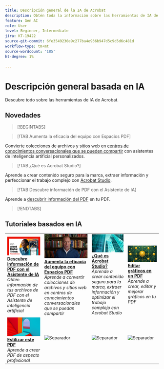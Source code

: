 ```yaml
---
title: Descripción general de la IA de Acrobat
description: Obtén toda la información sobre las herramientas de IA de Acrobat
feature: Gen AI
role: User
level: Beginner, Intermediate
jira: KT-19422
source-git-commit: 6fe3549230e9c277ba4e936b947d5c9d5d6c481d
workflow-type: tm+mt
source-wordcount: '185'
ht-degree: 1%

---
```


# Descripción general basada en IA

Descubre todo sobre las herramientas de IA de Acrobat.

## Novedades

>[!BEGINTABS]

>[!TAB Aumenta la eficacia del equipo con Espacios PDF]

Convierte colecciones de archivos y sitios web en [centros de conocimientos conversacionales que se pueden compartir](../getting-started/pdf-spaces-legal.md) con asistentes de inteligencia artificial personalizados.

>[!TAB ¿Qué es Acrobat Studio?]

Aprende a crear contenido seguro para la marca, extraer información y perfeccionar el trabajo complejo con [Acrobat Studio](../getting-started/acrobat-studio.md).

>[!TAB Descubre información de PDF con el Asistente de IA]

Aprende a [descubrir información del PDF](../getting-started/ai-assistant.md) en tu PDF.

>[!ENDTABS]

## Tutoriales basados en IA

<table style="table-layout:fixed">
<tr>
  <td>
    <a href="../getting-started/ai-assistant.md">
      <img alt="Descubre información de PDF con AI Assistant" src="../assets/ai-assistant.png" />
    </a>
    <div>
    <a href="../getting-started/ai-assistant.md"><strong>Descubre información de PDF con el Asistente de IA</strong></a>
    </div>
    <em>Obtén información de tus archivos de PDF con el Asistente de inteligencia artificial</em>
    <br>
  </td>
  <td>
    <a href="../getting-started/pdf-spaces-legal.md">
      <img alt="Aumenta la eficacia del equipo con Espacios PDF" src="../assets/pdf-spaces.png" />
    </a>
    <div>
    <a href="../getting-started/pdf-spaces-legal.md"><strong>Aumenta la eficacia del equipo con Espacios PDF</strong></a>
    </div>
    <em>Aprende a convertir colecciones de archivos y sitios web en centros de conocimientos conversacionales que se puedan compartir</em>
    <br>
  </td>
  <td>
    <a href="../getting-started/acrobat-studio.md">
      <img alt="¿Qué es Acrobat Studio?" src="../assets/acrobat-studio.png" />
    </a>
    <div>
    <a href="../getting-started/acrobat-studio.md"><strong>¿Qué es Acrobat Studio?</strong></a>
    </div>
    <em>Aprende a crear contenido seguro para la marca, extraer información y optimizar el trabajo complejo con Acrobat Studio</em>
    <br>
  </td>
  <td>
    <a href="../getting-started/edit-graphics.md">
      <img alt="Edición de gráficos en un PDF" src="../assets/edit-graphics.png" />
    </a>
    <div>
    <a href="../getting-started/edit-graphics.md"><strong>Editar gráficos en un PDF</strong></a>
    </div>
    <em>Aprende a crear, editar y mejorar gráficos en tu PDF</em>
    <br>
  </td>
</tr>
<tr>
  <td>
  <a href="../getting-started/stylize-this-pdf.md">
      <img alt="Estilizar este PDF" src="../assets/ai-powered.png" />
    </a>
    <div>
    <a href="../getting-started/stylize-this-pdf.md"><strong>Estilizar este PDF</strong></a>
    </div>
    <em>Aprende a crear PDF de aspecto profesional</em>
    <br>
  </td>
  <td>
        <img alt="Separador" src="../assets/Grayspacer.png" />
        <div>
        <br>
  </td>
  <td>
        <img alt="Separador" src="../assets/Grayspacer.png" />
        <div>
        <br>
  </td>
  <td>
        <img alt="Separador" src="../assets/Grayspacer.png" />
        <div>
        <br>
  </td>
</tr>
</table>
